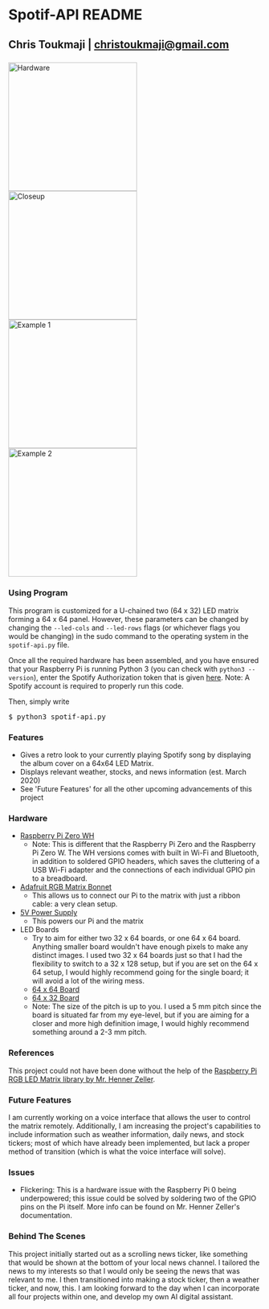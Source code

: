 #  Spotif-API README  #
## Chris Toukmaji | christoukmaji@gmail.com ##

### 

<img src="https://github.com/christoukmaji/Spotif-API/blob/master/RPIcircuits.jpg" width="256" title="Hardware">
<img src="https://github.com/christoukmaji/Spotif-API/blob/master/RPIcloseup.jpg" width="256" title="Closeup">
<img src="https://github.com/christoukmaji/Spotif-API/blob/master/RPIex.jpg" width="256"  title="Example 1">
<img src="https://github.com/christoukmaji/Spotif-API/blob/master/RPIex2.jpg" width="256"  title="Example 2">


### Using Program

This program is customized for a U-chained two (64 x 32) LED matrix forming a 64 x 64 panel. However, these parameters can be changed by changing the `--led-cols` and `--led-rows` flags (or whichever flags you would be changing) in the sudo command to the operating system in the `spotif-api.py` file. 

Once all the required hardware has been assembled, and you have ensured that your Raspberry Pi is running Python 3 (you can check with `python3 --version`), enter the Spotify Authorization token that is given [here](https://developer.spotify.com/console/get-users-currently-playing-track/?market=ES&additional_types=). Note: A Spotify account is required to properly run this code.

Then, simply write <pre>$ python3 spotif-api.py</pre>


### Features

- Gives a retro look to your currently playing Spotify song by displaying the album cover on a 64x64 LED Matrix.
- Displays relevant weather, stocks, and news information (est. March 2020)
- See 'Future Features' for all the other upcoming advancements of this project 


### Hardware
- [Raspberry Pi Zero WH ](https://www.adafruit.com/product/3708)
	- Note: This is different that the Raspberry Pi Zero and the Raspberry Pi Zero W. The WH versions comes with built in Wi-Fi and Bluetooth, in addition to soldered GPIO headers, which saves the cluttering of  a USB Wi-Fi adapter and the connections of each individual GPIO pin to a breadboard. 
- [Adafruit RGB Matrix Bonnet](https://www.adafruit.com/product/3211)
	- This allows us to connect our Pi to the matrix with just a ribbon cable: a very clean setup.
- [5V Power Supply ](https://www.amazon.com/ALITOVE-100V-240V-Converter-5-5x2-1mm-Security/dp/B078RXZM4C/ref=sr_1_4?dchild=1&keywords=5v+power&qid=1609984847&sr=8-4)
	- This powers our Pi and the matrix
- LED Boards 
	- Try to aim for either two 32 x 64 boards, or one 64 x 64 board. Anything smaller board wouldn't have enough pixels to make any distinct images. I used two 32 x 64 boards just so that I had the flexibility to switch to a 32 x 128 setup, but if you are set on the 64 x 64 setup, I would highly recommend going for the single board; it will avoid a lot of the wiring mess.
	- [64 x 64 Board](https://www.adafruit.com/product/3649?gclid=EAIaIQobChMI4u-R6N2I7gIVyf7jBx22GgD_EAQYASABEgIOT_D_BwE)
	- [64 x 32 Board](https://www.adafruit.com/product/2277)
	- Note: The size of the pitch is up to you. I used a 5 mm pitch since the board is situated far from my eye-level, but if you are aiming for a closer and more high definition image, I would highly recommend something around a 2-3 mm pitch.  



### References

This project could not have been done without the help of the [Raspberry Pi RGB LED Matrix library by Mr. Henner Zeller](https://github.com/hzeller). 

### Future Features

I am currently working on a voice interface that allows the user to control the matrix remotely. Additionally, I am increasing the project's capabilities to include information such as weather information, daily news, and stock tickers; most of which have already been implemented, but lack a proper method of transition (which is what the voice interface will solve).


### Issues

- Flickering: This is a hardware issue with the Raspberry Pi 0 being underpowered; this issue could be solved by soldering two of the GPIO pins on the Pi itself. More info can be found on Mr. Henner Zeller's documentation.


### Behind The Scenes

This project initially started out as a scrolling news ticker, like something that would be shown at the bottom of your local news channel. I tailored the news to my interests so that I would only be seeing the news that was relevant to me. I then transitioned into making a stock ticker, then a weather ticker, and now, this. I am looking forward to the day when I can incorporate all four projects within one, and develop my own AI digital assistant. 

